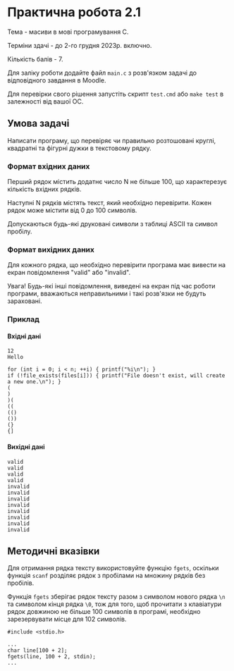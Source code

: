 # Практична робота 2.1

Тема - масиви в мові програмування C.

Терміни здачі - до 2-го грудня 2023р. включно.

Кількість балів - 7.

Для заліку роботи додайте файл `main.c` з розв'язком задачі до відповідного завдання в Moodle.

Для перевірки свого рішення запустіть скрипт `test.cmd` або `make test` в залежності від вашої ОС.

## Умова задачі

Написати програму, що перевіряє чи правильно розтошовані круглі, квадратні та фігурні дужки в текстовому рядку.

### Формат вхідних даних

Перший рядок містить додатнє число N не більше 100, що характерезує кількість вхідних рядків.

Наступні N рядків містять текст, який необхідно перевірити. Кожен рядок може містити від 0 до 100 символів.

Допускаються будь-які друковані символи з таблиці ASCII та символ пробілу.

### Формат вихідних даних

Для кожного рядка, що необхідно перевірити програма має вивести на екран повідомлення "valid" або "invalid".

Увага! Будь-які інші повідомлення, виведені на екран під час роботи програми, вважаються неправильними і такі розв'язки не будуть зараховані.

### Приклад

#### Вхідні дані

```
12
Hello

for (int i = 0; i < n; ++i) { printf("%i\n"); }
if (!file_exists(files[i])) { printf("File doesn't exist, will create a new one.\n"); }
(
)
)(
((
(()
())
(}
{]
```

#### Вихідні дані

```
valid
valid
valid
valid
invalid
invalid
invalid
invalid
invalid
invalid
invalid
invalid
```

## Методичні вказівки

Для отримання рядка тексту використовуйте функцію `fgets`, оскільки функція `scanf` розділяє рядок з пробілами на множину рядків без пробілів.

Функція `fgets` зберігає рядок тексту разом з символом нового рядка `\n` та символом кінця рядка `\0`, тож для того, щоб прочитати з клавіатури рядок довжиною не більше 100 символів в програмі, необхідно зарезервувати місце для 102 символів.

```
#include <stdio.h>

...
char line[100 + 2];
fgets(line, 100 + 2, stdin);
...
```
